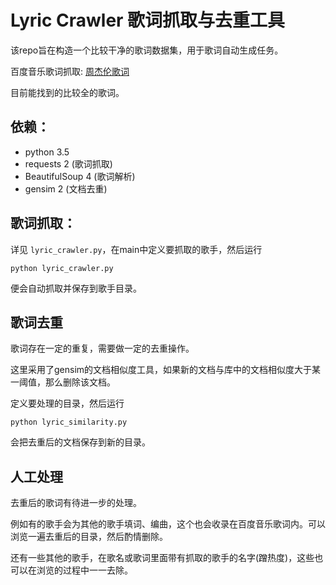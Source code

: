 # Lyric Crawler 歌词抓取与去重工具

该repo旨在构造一个比较干净的歌词数据集，用于歌词自动生成任务。

百度音乐歌词抓取: [周杰伦歌词](http://music.baidu.com/search/lrc?key=%E5%91%A8%E6%9D%B0%E4%BC%A6)

目前能找到的比较全的歌词。

## 依赖：

- python 3.5
- requests 2 (歌词抓取)
- BeautifulSoup 4 (歌词解析)
- gensim 2   (文档去重)

## 歌词抓取：

详见 `lyric_crawler.py`，在main中定义要抓取的歌手，然后运行

```
python lyric_crawler.py
```

便会自动抓取并保存到歌手目录。

## 歌词去重

歌词存在一定的重复，需要做一定的去重操作。

这里采用了gensim的文档相似度工具，如果新的文档与库中的文档相似度大于某一阈值，那么删除该文档。

定义要处理的目录，然后运行

```
python lyric_similarity.py
```

会把去重后的文档保存到新的目录。

## 人工处理

去重后的歌词有待进一步的处理。

例如有的歌手会为其他的歌手填词、编曲，这个也会收录在百度音乐歌词内。可以浏览一遍去重后的目录，然后酌情删除。

还有一些其他的歌手，在歌名或歌词里面带有抓取的歌手的名字(蹭热度)，这些也可以在浏览的过程中一一去除。
